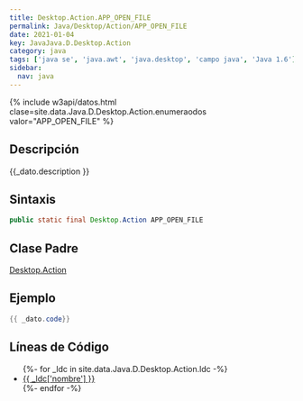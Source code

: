 ```yaml
---
title: Desktop.Action.APP_OPEN_FILE
permalink: Java/Desktop/Action/APP_OPEN_FILE
date: 2021-01-04
key: JavaJava.D.Desktop.Action
category: java
tags: ['java se', 'java.awt', 'java.desktop', 'campo java', 'Java 1.6']
sidebar: 
  nav: java
---
```


{% include w3api/datos.html clase=site.data.Java.D.Desktop.Action.enumeraodos valor="APP_OPEN_FILE" %}

## Descripción
{{_dato.description }}

## Sintaxis
~~~java
public static final Desktop.Action APP_OPEN_FILE
~~~

## Clase Padre
[Desktop.Action](/Java/Desktop/Action/)

## Ejemplo
~~~java
{{ _dato.code}}
~~~

## Líneas de Código
<ul>
{%- for _ldc in site.data.Java.D.Desktop.Action.ldc -%}
   <li>
       <a href="{{_ldc['url'] }}">{{ _ldc['nombre'] }}</a>
   </li>
{%- endfor -%}
</ul>
